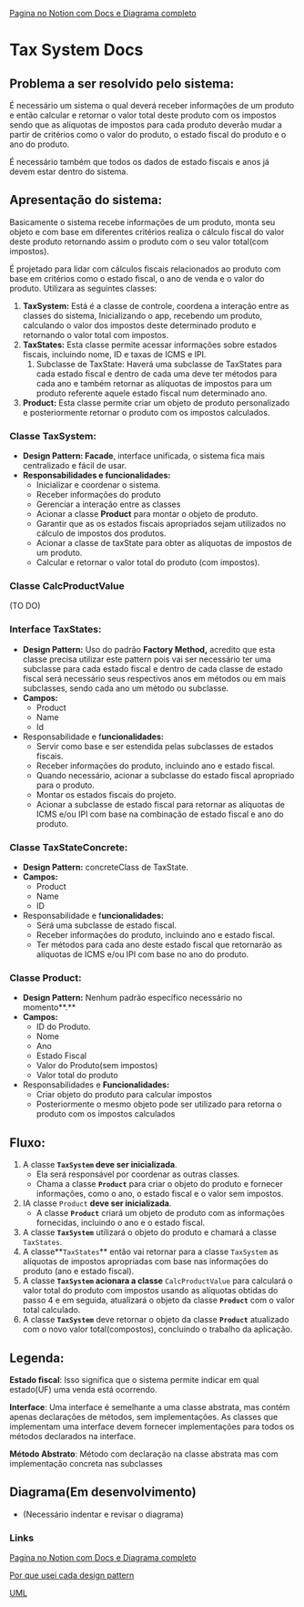 [Pagina no Notion com Docs e Diagrama completo](https://insidious-debt-983.notion.site/Diagrama-146c66b842674dc0bf4579eb2d309843)

# Tax System Docs

## Problema a ser resolvido pelo sistema:

É necessário um sistema o qual deverá receber informações de um produto e então calcular e retornar o valor total deste produto com os impostos sendo que as alíquotas de impostos para cada produto deverão mudar a partir de critérios como o valor do produto, o estado fiscal do produto e o ano do produto. 

É necessário também que todos os dados de estado fiscais e anos já devem estar dentro do sistema.

## Apresentação do sistema:

Basicamente o sistema recebe informações de um produto, monta seu objeto e com base em diferentes critérios realiza o cálculo fiscal do valor deste produto retornando assim o produto com o seu valor total(com impostos).

É projetado para lidar com cálculos fiscais relacionados ao produto com base em critérios como o estado fiscal, o ano de venda e o valor do produto. Utilizara as seguintes classes:

1. **TaxSystem:** Está é a classe de controle, coordena a interação entre as classes do sistema, Inicializando o app, recebendo um produto, calculando o valor dos impostos deste determinado produto e retornando o valor total com impostos.
2. **TaxStates:** Esta classe permite acessar informações sobre estados fiscais, incluindo nome, ID e taxas de ICMS e IPI. 
    1. Subclasse de TaxState: Haverá uma subclasse de TaxStates para cada estado fiscal e dentro de cada uma deve ter métodos para cada ano e também retornar as alíquotas de impostos para um produto referente aquele estado fiscal num determinado ano.
3. **Product:** Esta classe permite criar um objeto de produto personalizado e posteriormente retornar o produto com os impostos calculados.

### **Classe TaxSystem:**

- **Design Pattern: Facade**, interface unificada, o sistema fica mais centralizado e fácil de usar.
- **Responsabilidades e funcionalidades:**
    - Inicializar e coordenar o sistema.
    - Receber informações do produto
    - Gerenciar a interação entre as classes
    - Acionar a classe **Product** para montar o objeto de produto.
    - Garantir que as os estados fiscais apropriados sejam utilizados no cálculo de impostos dos produtos.
    - Acionar a classe de taxState para obter as alíquotas de impostos de um produto.
    - Calcular e retornar o valor total do produto (com impostos).

### Classe CalcProductValue

(TO DO)

### Interface **TaxStates:**

- **Design Pattern:**  Uso do padrão ****************************Factory Method,****************************  acredito que esta classe precisa utilizar este pattern pois vai ser necessário ter uma subclasse para cada estado fiscal e dentro de cada classe de estado fiscal será necessário seus respectivos anos em métodos ou em mais subclasses, sendo cada ano um método ou subclasse.
- **Campos:**
    - Product
    - Name
    - Id
- Responsabilidade e f**uncionalidades:**
    - Servir como base e ser estendida pelas subclasses de estados fiscais.
    - Receber informações do produto, incluindo ano e estado fiscal.
    - Quando necessário, acionar a subclasse do estado fiscal apropriado para o produto.
    - Montar os estados fiscais do projeto.
    - Acionar a subclasse de estado fiscal para retornar as alíquotas de ICMS e/ou IPI com base na combinação de estado fiscal e ano do produto.

### Classe TaxStateConcrete:

- **Design Pattern:**  concreteClass de TaxState.
- **Campos:**
    - Product
    - Name
    - ID
- Responsabilidade e f**uncionalidades:**
    - Será uma subclasse de estado fiscal.
    - Receber informações do produto, incluindo ano e estado fiscal.
    - Ter métodos para cada ano deste estado fiscal que retornarão as alíquotas de ICMS e/ou IPI com base no ano do produto.

### **Classe Product:**

- **Design Pattern:** Nenhum padrão específico necessário no momento**.**
- **Campos:**
    - ID do Produto.
    - Nome
    - Ano
    - Estado Fiscal
    - Valor do Produto(sem impostos)
    - Valor total do produto
- Responsabilidades e **Funcionalidades:**
    - Criar objeto do produto para calcular impostos
    - Posteriormente o mesmo objeto pode ser utilizado para retorna o produto com os impostos calculados

## Fluxo:

1. A classe **`TaxSystem` deve ser inicializada**.
    - Ela será responsável por coordenar as outras classes.
    - Chama a classe **`Product`** para criar o objeto do produto e fornecer informações, como o ano, o estado fiscal e o valor sem impostos.
2. IA classe `Product` **deve ser inicializada**.
    - A classe **`Product`** criará um objeto de produto com as informações fornecidas, incluindo o ano e o estado fiscal.
3. A classe **`TaxSystem`** utilizará o objeto do produto e chamará a classe `TaxStates`.
4. A classe**`TaxStates`** então vai retornar para a classe `TaxSystem` as alíquotas de impostos apropriadas com base nas informações do produto (ano e estado fiscal).
5. A classe **`TaxSystem` acionara a classe** `CalcProductValue` para calculará o valor total do produto com impostos usando as alíquotas obtidas do passo 4 e em seguida, atualizará o objeto da classe **`Product`** com o valor total calculado.
6. A classe **`TaxSystem`** deve retornar o objeto da classe **`Product`** atualizado com o novo valor total(compostos), concluindo o trabalho da aplicação.

## Legenda:

**Estado fiscal**: Isso significa que o sistema permite indicar em qual estado(UF) uma venda está ocorrendo.

**Interface**: Uma interface é semelhante a uma classe abstrata, mas contém apenas declarações de métodos, sem implementações. As classes que implementam uma interface devem fornecer implementações para todos os métodos declarados na interface.

**Método Abstrato**: Método com declaração na classe abstrata mas com implementação concreta nas subclasses

## Diagrama(Em desenvolvimento)

- (Necessário indentar e revisar o diagrama)
  

### Links
[Pagina no Notion com Docs e Diagrama completo](https://insidious-debt-983.notion.site/Diagrama-146c66b842674dc0bf4579eb2d309843)

[Por que usei cada design pattern](https://www.notion.so/Por-que-usei-cada-design-pattern-d3dc4c940428417880dbdaeb723030a3?pvs=21)

[UML](https://www.notion.so/UML-ddaa94d1ee4442fe92b616b37a6c6620?pvs=4) 
